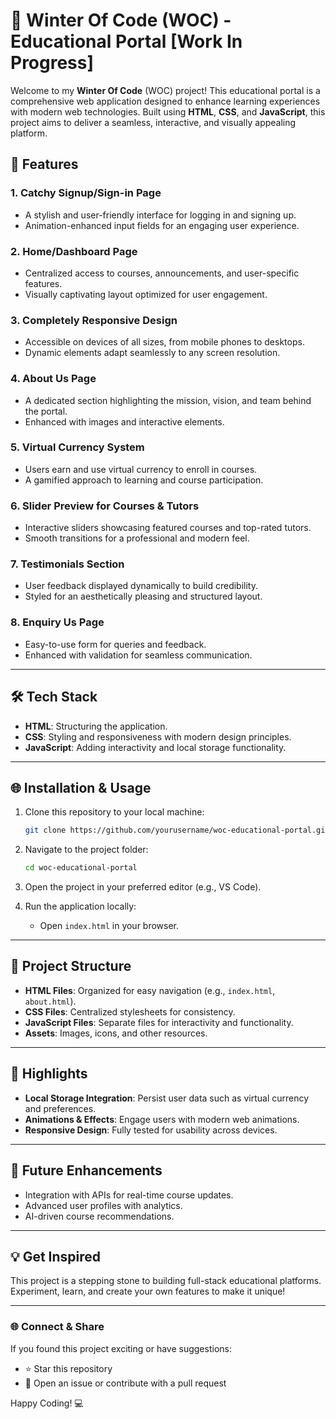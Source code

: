 # 🌟 Winter Of Code (WOC) - Educational Portal [Work In Progress]

Welcome to my **Winter Of Code** (WOC) project! This educational portal is a comprehensive web application designed to enhance learning experiences with modern web technologies. Built using **HTML**, **CSS**, and **JavaScript**, this project aims to deliver a seamless, interactive, and visually appealing platform.

## 🎯 Features

### 1. **Catchy Signup/Sign-in Page**

- A stylish and user-friendly interface for logging in and signing up.
- Animation-enhanced input fields for an engaging user experience.

### 2. **Home/Dashboard Page**

- Centralized access to courses, announcements, and user-specific features.
- Visually captivating layout optimized for user engagement.

### 3. **Completely Responsive Design**

- Accessible on devices of all sizes, from mobile phones to desktops.
- Dynamic elements adapt seamlessly to any screen resolution.

### 4. **About Us Page**

- A dedicated section highlighting the mission, vision, and team behind the portal.
- Enhanced with images and interactive elements.

### 5. **Virtual Currency System**

- Users earn and use virtual currency to enroll in courses.
- A gamified approach to learning and course participation.

### 6. **Slider Preview for Courses & Tutors**

- Interactive sliders showcasing featured courses and top-rated tutors.
- Smooth transitions for a professional and modern feel.

### 7. **Testimonials Section**

- User feedback displayed dynamically to build credibility.
- Styled for an aesthetically pleasing and structured layout.

### 8. **Enquiry Us Page**

- Easy-to-use form for queries and feedback.
- Enhanced with validation for seamless communication.

---

## 🛠️ Tech Stack

- **HTML**: Structuring the application.
- **CSS**: Styling and responsiveness with modern design principles.
- **JavaScript**: Adding interactivity and local storage functionality.

---

## 🌐 Installation & Usage

1. Clone this repository to your local machine:

   ```bash
   git clone https://github.com/yourusername/woc-educational-portal.git
   ```

2. Navigate to the project folder:

   ```bash
   cd woc-educational-portal
   ```

3. Open the project in your preferred editor (e.g., VS Code).

4. Run the application locally:
   - Open `index.html` in your browser.

---

## 📂 Project Structure

- **HTML Files**: Organized for easy navigation (e.g., `index.html`, `about.html`).
- **CSS Files**: Centralized stylesheets for consistency.
- **JavaScript Files**: Separate files for interactivity and functionality.
- **Assets**: Images, icons, and other resources.

---

## 🎨 Highlights

- **Local Storage Integration**: Persist user data such as virtual currency and preferences.
- **Animations & Effects**: Engage users with modern web animations.
- **Responsive Design**: Fully tested for usability across devices.

---

## 🚀 Future Enhancements

- Integration with APIs for real-time course updates.
- Advanced user profiles with analytics.
- AI-driven course recommendations.

---

## 💡 Get Inspired

This project is a stepping stone to building full-stack educational platforms. Experiment, learn, and create your own features to make it unique!

---

### 🌐 Connect & Share

If you found this project exciting or have suggestions:

- ⭐ Star this repository
- 📝 Open an issue or contribute with a pull request

Happy Coding! 💻
